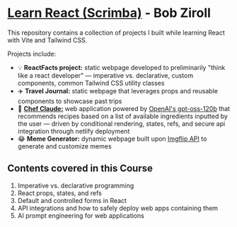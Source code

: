 # [Learn React (Scrimba)](https://scrimba.com/learn-react-c0e) - Bob Ziroll

This repository contains a collection of projects I built while learning React with Vite and Tailwind CSS.

Projects include:

- 💡 **ReactFacts project:** static webpage developed to preliminarily "think like a react developer" — imperative vs. declarative, custom components, common Tailwind CSS utility classes<br>
- ✈️ **Travel Journal:** static webpage that leverages props and reusable components to showcase past trips
- 🤖 **[Chef Claude:](https://nataliewxngg-chef-claude.netlify.app/)** web application powered by [OpenAI's gpt-oss-120b](https://huggingface.co/openai/gpt-oss-120b) that recommends recipes based on a list of available ingredients inputted by the user — driven by conditional rendering, states, refs, and secure api integration through netlify deployment
- 😂 **Meme Generator:** dynamic webpage built upon [Imgflip API](https://imgflip.com/api) to generate and customize memes

## Contents covered in this Course

1. Imperative vs. declarative programming
2. React props, states, and refs
3. Default and controlled forms in React
4. API integrations and how to safely deploy web apps containing them
5. AI prompt engineering for web applications
